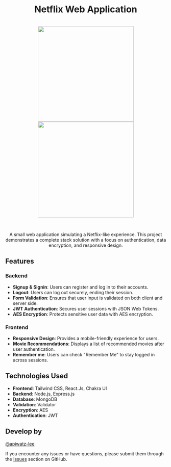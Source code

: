 <div align="center">
  
# Netflix Web Application
</div>
&nbsp;

<div align="center">
  <img src="https://res.cloudinary.com/dpsrbpkav/image/upload/v1724084797/Screenshot_2567-08-19_at_23.24.05_erczvn.png" width='300'>
  <img src="https://res.cloudinary.com/dpsrbpkav/image/upload/v1724084798/Screenshot_2567-08-19_at_23.24.48_hhd2rh.png" width='300'>
</div>

&nbsp;

<p align="center">A small web application simulating a Netflix-like experience. This project demonstrates a complete stack solution with a focus on authentication, data encryption, and responsive design.</p>

## Features

### Backend

- **Signup & Signin**: Users can register and log in to their accounts.
- **Logout**: Users can log out securely, ending their session.
- **Form Validation**: Ensures that user input is validated on both client and server side.
- **JWT Authentication**: Secures user sessions with JSON Web Tokens.
- **AES Encryption**: Protects sensitive user data with AES encryption.

### Frontend

- **Responsive Design**: Provides a mobile-friendly experience for users.
- **Movie Recommendations**: Displays a list of recommended movies after user authentication.
- **Remember me**: Users can check "Remember Me" to stay logged in across sessions.

## Technologies Used

- **Frontend**: Tailwind CSS, React.Js, Chakra UI
- **Backend**: Node.js, Express.js
- **Database**: MongoDB
- **Validation**: Validator
- **Encryption**: AES
- **Authentication**: JWT

## Develop by

[@apiwatz-lee](https://github.com/apiwatz-lee)

If you encounter any issues or have questions, please submit them through the [Issues](https://github.com/apiwatz-lee/x-surface-test/issues) section on GitHub.
